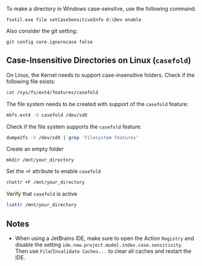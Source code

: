 To make a directory in Windows case-sensitve, use the following command:
```shell
fsutil.exe file setCaseSensitiveInfo d:\Dev enable
```

Also consider the git setting:
```shell
git config core.ignorecase false
```

## Case-Insensitive Directories on Linux (`casefold`)

On Linux, the Kernel needs to support case-insensitive folders. Check if the following file exists:
```bash
cat /sys/fs/ext4/features/casefold
```

The file system needs to be created with support of the `casefold` feature:
```bash
mkfs.ext4 -O casefold /dev/sdX
```

Check if the file system supports the `casefold` feature:
```bash
dumpe2fs -h /dev/sdX | grep 'Filesystem features'
```

Create an empty folder
```shell
mkdir /mnt/your_directory
```

Set the `+F` attribute to enable `casefold`
```bash
chattr +F /mnt/your_directory
```

Verify that `casefold` is active
```bash
lsattr /mnt/your_directory
```

## Notes

- When using a JetBrains IDE, make sure to open the Action `Registry` and disable the setting `ide.new.project.model.index.case.sensitivity`. Then use `File`/`Invalidate Caches...` to clear all caches and restart the IDE.